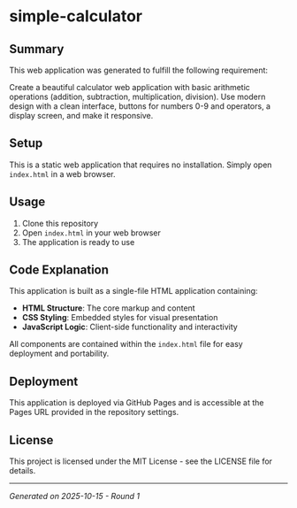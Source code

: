 # simple-calculator

## Summary
This web application was generated to fulfill the following requirement:

Create a beautiful calculator web application with basic arithmetic operations (addition, subtraction, multiplication, division). Use modern design with a clean interface, buttons for numbers 0-9 and operators, a display screen, and make it responsive.

## Setup
This is a static web application that requires no installation. Simply open `index.html` in a web browser.

## Usage
1. Clone this repository
2. Open `index.html` in your web browser
3. The application is ready to use

## Code Explanation
This application is built as a single-file HTML application containing:
- **HTML Structure**: The core markup and content
- **CSS Styling**: Embedded styles for visual presentation
- **JavaScript Logic**: Client-side functionality and interactivity

All components are contained within the `index.html` file for easy deployment and portability.

## Deployment
This application is deployed via GitHub Pages and is accessible at the Pages URL provided in the repository settings.

## License
This project is licensed under the MIT License - see the LICENSE file for details.

---
*Generated on 2025-10-15 - Round 1*
